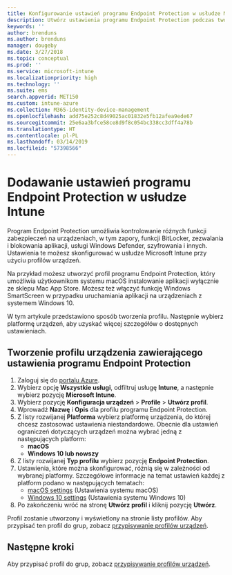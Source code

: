 ```yaml
---
title: Konfigurowanie ustawień programu Endpoint Protection w usłudze Microsoft Intune — Azure | Microsoft Docs
description: Utwórz ustawienia programu Endpoint Protection podczas tworzenia profilu urządzenia z systemem macOS lub Windows 10 w usłudze Microsoft Intune.
keywords: ''
author: brenduns
ms.author: brenduns
manager: dougeby
ms.date: 3/27/2018
ms.topic: conceptual
ms.prod: ''
ms.service: microsoft-intune
ms.localizationpriority: high
ms.technology: ''
ms.suite: ems
search.appverid: MET150
ms.custom: intune-azure
ms.collection: M365-identity-device-management
ms.openlocfilehash: add75e252c8d49025ac01832e5fb12afea9ede67
ms.sourcegitcommit: 25e6aa3bfce58ce8d9f8c054bc338cc3dff4a78b
ms.translationtype: HT
ms.contentlocale: pl-PL
ms.lasthandoff: 03/14/2019
ms.locfileid: "57398566"
---
```

# <a name="add-endpoint-protection-settings-in-intune"></a>Dodawanie ustawień programu Endpoint Protection w usłudze Intune

Program Endpoint Protection umożliwia kontrolowanie różnych funkcji zabezpieczeń na urządzeniach, w tym zapory, funkcji BitLocker, zezwalania i blokowania aplikacji, usługi Windows Defender, szyfrowania i innych. Ustawienia te możesz skonfigurować w usłudze Microsoft Intune przy użyciu profilów urządzeń.

Na przykład możesz utworzyć profil programu Endpoint Protection, który umożliwia użytkownikom systemu macOS instalowanie aplikacji wyłącznie ze sklepu Mac App Store. Możesz też włączyć funkcję Windows SmartScreen w przypadku uruchamiania aplikacji na urządzeniach z systemem Windows 10.

W tym artykule przedstawiono sposób tworzenia profilu. Następnie wybierz platformę urządzeń, aby uzyskać więcej szczegółów o dostępnych ustawieniach.

## <a name="create-a-device-profile-containing-endpoint-protection-settings"></a>Tworzenie profilu urządzenia zawierającego ustawienia programu Endpoint Protection

1. Zaloguj się do [portalu Azure](https://portal.azure.com).
2. Wybierz opcję **Wszystkie usługi**, odfiltruj usługę **Intune**, a następnie wybierz pozycję **Microsoft Intune**.
3. Wybierz pozycję **Konfiguracja urządzeń** > **Profile** > **Utwórz profil**.
4. Wprowadź **Nazwę** i **Opis** dla profilu programu Endpoint Protection.
5. Z listy rozwijanej **Platforma** wybierz platformę urządzenia, do której chcesz zastosować ustawienia niestandardowe. Obecnie dla ustawień ograniczeń dotyczących urządzeń można wybrać jedną z następujących platform:
   - **macOS**
   - **Windows 10 lub nowszy**
6. Z listy rozwijanej **Typ profilu** wybierz pozycję **Endpoint Protection**. 
7. Ustawienia, które można skonfigurować, różnią się w zależności od wybranej platformy. Szczegółowe informacje na temat ustawień każdej z platform podano w następujących tematach:
   - [macOS settings](endpoint-protection-macos.md) (Ustawienia systemu macOS)
   - [Windows 10 settings](endpoint-protection-windows-10.md) (Ustawienia systemu Windows 10)
8. Po zakończeniu wróć na stronę **Utwórz profil** i kliknij pozycję **Utwórz**.

Profil zostanie utworzony i wyświetlony na stronie listy profilów. Aby przypisać ten profil do grup, zobacz [przypisywanie profilów urządzeń](device-profile-assign.md).

## <a name="next-steps"></a>Następne kroki
Aby przypisać profil do grup, zobacz [przypisywanie profilów urządzeń](device-profile-assign.md).
